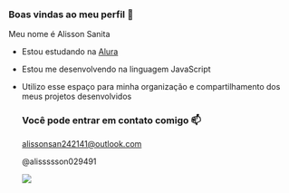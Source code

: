 ### Boas vindas ao meu perfil 📖

Meu nome é Alisson Sanita

- Estou estudando na [Alura](https:/alura.com.br)
- Estou me desenvolvendo na linguagem JavaScript
- Utilizo esse espaço para minha organização e compartilhamento dos meus projetos desenvolvidos

  ### Você pode entrar em contato comigo 📫

  alissonsan242141@outlook.com
  
  @alissssson029491

  ![](https://media.tenor.com/af61P8odKTIAAAAM/face-emoji.gif)
  
